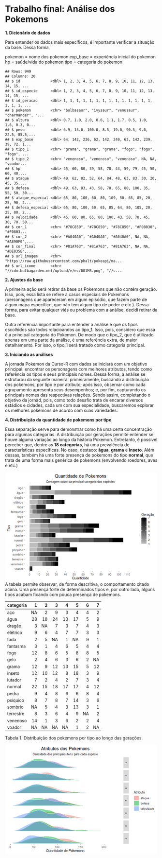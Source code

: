 Trabalho final: Análise dos Pokemons
================

**1. Dicionário de dados**

Para entender os dados mais específicos, é importante verificar a
situação da base. Dessa forma,

pokemon = nome dos pokemon exp\_base = experiência inicial do pokemon hp
= saúde/vida do pokemon tipo = categoria do pokemon

    ## Rows: 949
    ## Columns: 20
    ## $ id              <dbl> 1, 2, 3, 4, 5, 6, 7, 8, 9, 10, 11, 12, 13, 14, 15, ...
    ## $ id_especie      <dbl> 1, 2, 3, 4, 5, 6, 7, 8, 9, 10, 11, 12, 13, 14, 15, ...
    ## $ id_geracao      <dbl> 1, 1, 1, 1, 1, 1, 1, 1, 1, 1, 1, 1, 1, 1, 1, 1, 1, ...
    ## $ pokemon         <chr> "bulbasaur", "ivysaur", "venusaur", "charmander", "...
    ## $ altura          <dbl> 0.7, 1.0, 2.0, 0.6, 1.1, 1.7, 0.5, 1.0, 1.6, 0.3, 0...
    ## $ peso            <dbl> 6.9, 13.0, 100.0, 8.5, 19.0, 90.5, 9.0, 22.5, 85.5,...
    ## $ exp_base        <dbl> 64, 142, 236, 62, 142, 240, 63, 142, 239, 39, 72, 1...
    ## $ tipo_1          <chr> "grama", "grama", "grama", "fogo", "fogo", "fogo", ...
    ## $ tipo_2          <chr> "venenoso", "venenoso", "venenoso", NA, NA, "voador...
    ## $ hp              <dbl> 45, 60, 80, 39, 58, 78, 44, 59, 79, 45, 50, 60, 40,...
    ## $ ataque          <dbl> 49, 62, 82, 52, 64, 84, 48, 63, 83, 30, 20, 45, 35,...
    ## $ defesa          <dbl> 49, 63, 83, 43, 58, 78, 65, 80, 100, 35, 55, 50, 30...
    ## $ ataque_especial <dbl> 65, 80, 100, 60, 80, 109, 50, 65, 85, 20, 25, 90, 2...
    ## $ defesa_especial <dbl> 65, 80, 100, 50, 65, 85, 64, 80, 105, 20, 25, 80, 2...
    ## $ velocidade      <dbl> 45, 60, 80, 65, 80, 100, 43, 58, 78, 45, 30, 70, 50...
    ## $ cor_1           <chr> "#78C850", "#78C850", "#78C850", "#F08030", "#F0803...
    ## $ cor_2           <chr> "#A040A0", "#A040A0", "#A040A0", NA, NA, "#A890F0",...
    ## $ cor_final       <chr> "#81A763", "#81A763", "#81A763", NA, NA, "#DE835E",...
    ## $ url_imagem      <chr> "https://raw.githubusercontent.com/phalt/pokeapi/ma...
    ## $ url_icone       <chr> "//cdn.bulbagarden.net/upload/e/ec/001MS.png", "//c...

**2. Ajustes da base**

A primeira ação será retirar da base os Pokemons que não contém geração.
Isso, pois, essa lista se refere a casos especiais de Pokemons
(personagens que apareceram em algum episódio, que fazem parte de algum
mapa específico, que não tem algum tipo de poder e etc.). Dessa forma,
para evitar qualquer viés ou problema com a análise, decidi retirar da
base.

Outra referência importante para entender a análise é que os tipos
escolhidos são todos relacioandos ao tipo\_1. Isso, pois, considero que
essa é a principal categoria do Pokemon. De modo que o tipo\_2, que é
utilizado apenas em uma parte da análise, é uma referência extra, de
maior detalhamento. Por isso, o tipo\_1 será tratado como categoria
principal.

**3. Iniciando as análises**

A jornada Pokemon da Curso-R com dados se iniciará com um objetivo
principal: encontrar os personagens com melhores atributos, tendo como
referência os tipos e seus principais nomes. Dessa forma, a análise se
estruturou da seguinte maneira: primeiramente, buscando a distribuição
dos pokemons, por tipo e por atributo; após isso, observar como cada
agrupamento apresenta seus desempenhos; e, por fim, capturando os
principais nomes das respectivas relações. Sendo assim, completando o
objetivo da jornad, pois, como todo desafio trata de encarar diversos
estádios e cidades, cada um com sua especialidade, buscaremos explorar
os melhores pokemons de acordo com suas variedades.

**4. Distribuição da quantidade de pokemons por tipo**

Essa separação serve para demonstrar como há uma certa concentração para
algumas categorias. A distribuição por gerações permite entender se
houve alguma variação ao longo da história Pokemon. Entretanto, é
possível perceber que, dentre as **18 categorias**, há uma prevalência
de características específicas. No caso, destaco: **água**, **grama** e
**inseto**. Além dessas, também há uma forte presença de pokemons do
tipo **normal**, que trata de uma forma mais genérica de pokemons
(envolvendo roedores, aves e etc.)

<img src="README_files/figure-gfm/unnamed-chunk-3-1.png" style="display: block; margin: auto;" />
A tabela permite observar, de forma descritiva, o comportamento citado
acima. Uma presença forte de determinados tipos e, por outro lado,
alguns tipos acabam ficando com pouca presença de pokemons.

| categoria |  1 |  2 |  3 |  4 |  5 |  6 |  7 |
| :-------- | -: | -: | -: | -: | -: | -: | -: |
| aço       | NA |  2 |  9 |  3 |  4 |  4 |  2 |
| água      | 28 | 18 | 24 | 13 | 17 |  5 |  9 |
| dragão    |  3 | NA |  7 |  3 |  7 |  4 |  3 |
| elétrico  |  9 |  6 |  4 |  7 |  7 |  3 |  3 |
| fada      |  2 |  5 | NA |  1 | NA |  9 |  1 |
| fantasma  |  3 |  1 |  4 |  6 |  5 |  4 |  4 |
| fogo      | 12 |  8 |  6 |  5 |  8 |  8 |  5 |
| gelo      |  2 |  4 |  6 |  3 |  6 |  2 | NA |
| grama     | 12 |  9 | 12 | 13 | 15 |  5 | 12 |
| inseto    | 12 | 10 | 12 |  8 | 18 |  3 |  9 |
| lutador   |  7 |  2 |  4 |  2 |  7 |  3 |  4 |
| normal    | 22 | 15 | 18 | 17 | 17 |  4 | 12 |
| pedra     |  9 |  4 |  8 |  6 |  6 |  8 |  4 |
| psíquico  |  8 |  7 |  8 |  7 | 14 |  3 |  6 |
| sombrio   | NA |  5 |  4 |  3 | 13 |  3 |  1 |
| terrestre |  8 |  3 |  6 |  4 |  9 | NA |  2 |
| venenoso  | 14 |  1 |  3 |  6 |  2 |  2 |  4 |
| voador    | NA | NA | NA | NA |  1 |  2 | NA |

Tabela 1. Distribuição dos pokemons por tipo ao longo das gerações

<img src="README_files/figure-gfm/unnamed-chunk-5-1.png" style="display: block; margin: auto;" />
